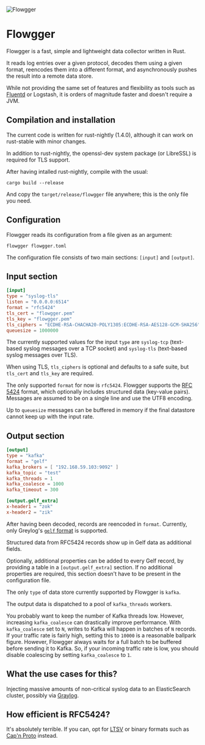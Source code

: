 
![Flowgger](https://raw.github.com/jedisct1/flowgger/master/flowgger.png)

Flowgger
========

Flowgger is a fast, simple and lightweight data collector written in Rust.

It reads log entries over a given protocol, decodes them using a given
format, reencodes them into a different format, and asynchronously pushes the
result into a remote data store.

While not providing the same set of features and flexibility as tools such as
[Fluentd](http://www.fluentd.org/) or Logstash, it is orders of
magnitude faster and doesn't require a JVM.

Compilation and installation
----------------------------

The current code is written for rust-nightly (1.4.0), although it can work on
rust-stable with minor changes.

In addition to rust-nightly, the openssl-dev system package (or LibreSSL) is
required for TLS support.

After having intalled rust-nightly, compile with the usual:

    cargo build --release

And copy the `target/release/flowgger` file anywhere; this is the only file
you need.

Configuration
-------------

Flowgger reads its configuration from a file given as an argument:

    flowgger flowgger.toml

The configuration file consists of two main sections: `[input]` and `[output]`.

Input section
-------------

```toml
[input]
type = "syslog-tls"
listen = "0.0.0.0:6514"
format = "rfc5424"
tls_cert = "flowgger.pem"
tls_key = "flowgger.pem"
tls_ciphers = "ECDHE-RSA-CHACHA20-POLY1305:ECDHE-RSA-AES128-GCM-SHA256"
queuesize = 1000000
```

The currently supported values for the input `type` are `syslog-tcp` (text-based
syslog messages over a TCP socket) and `syslog-tls` (text-based syslog messages
over TLS).

When using TLS, `tls_ciphers` is optional and defaults to a safe suite, but
`tls_cert` and `tls_key` are required.

The only supported `format` for now is `rfc5424`. Flowgger supports the
[RFC 5424](https://tools.ietf.org/html/rfc5424) format, which optionally
includes structured data (key-value pairs). Messages are assumed to be on a
single line and use the UTF8 encoding.

Up to `queuesize` messages can be buffered in memory if the final datastore
cannot keep up with the input rate.

Output section
--------------

```toml
[output]
type = "kafka"
format = "gelf"
kafka_brokers = [ "192.168.59.103:9092" ]
kafka_topic = "test"
kafka_threads = 1
kafka_coalesce = 1000
kafka_timeout = 300

[output.gelf_extra]
x-header1 = "zok"
x-header2 = "zik"
```

After having been decoded, records are reencoded in `format`. Currently, only
Greylog's [`gelf` format](https://www.graylog.org/resources/gelf-2/) is supported.

Structured data from RFC5424 records show up in Gelf data as additional fields.

Optionally, additional properties can be added to every Gelf record, by
providing a table in a `[output.gelf_extra]` section. If no additional properties
are required, this section doesn't have to be present in the configuration file.

The only `type` of data store currently supported by Flowgger is `kafka`.

The output data is dispatched to a pool of `kafka_threads` workers.

You probably want to keep the number of Kafka threads low. However, increasing
`kafka_coalesce` can drastically improve performance.
With `kafka_coalesce` set to `N`, writes to Kafka will happen in batches of
`N` records.
If your traffic rate is fairly high, setting this to `10000` is a reasonable
ballpark figure. However, Flowgger always waits for a full batch to be buffered
before sending it to Kafka. So, if your incoming traffic rate is low, you
should disable coalescing by setting `kafka_coalesce` to `1`.

What the use cases for this?
----------------------------

Injecting massive amounts of non-critical syslog data to an
ElasticSearch cluster, possibly via [Graylog](https://www.graylog.org/).

How efficient is RFC5424?
-------------------------

It's absolutely terrible. If you can, opt for [LTSV](http://ltsv.org) or binary
formats such as [Cap'n Proto](https://capnproto.org/) instead.
